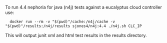 
To run 4.4 nephoria for java (n4j) tests against a eucalyptus cloud controller use:

```
  docker run --rm -v "$(pwd)"/cache:/n4j/cache -v "$(pwd)"/results:/n4j/results sjones4/n4j:4.4 ./n4j.sh CLC_IP
```

This will output junit xml and html test results in the results directory.
